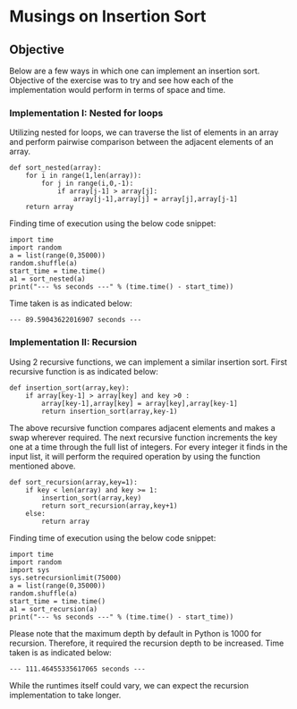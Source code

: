 # Musings on Insertion Sort
## Objective
Below are a few ways in which one can implement an insertion sort. Objective of the exercise was to try and see how each of the implementation would perform in terms of space and time.
### Implementation I: Nested for loops
Utilizing nested for loops, we can traverse the list of elements in an array and perform pairwise comparison between the adjacent elements of an array.
```
def sort_nested(array):
    for i in range(1,len(array)):
        for j in range(i,0,-1):
            if array[j-1] > array[j]:
                array[j-1],array[j] = array[j],array[j-1]
    return array
```
Finding time of execution using the below code snippet:
```
import time
import random
a = list(range(0,35000))
random.shuffle(a)
start_time = time.time()
a1 = sort_nested(a)
print("--- %s seconds ---" % (time.time() - start_time))
```
Time taken is as indicated below:
```
--- 89.59043622016907 seconds ---
```
### Implementation II: Recursion
Using 2 recursive functions, we can implement a similar insertion sort. First recursive function is as indicated below:
```
def insertion_sort(array,key):
    if array[key-1] > array[key] and key >0 :
        array[key-1],array[key] = array[key],array[key-1]
        return insertion_sort(array,key-1)
```
The above recursive function compares adjacent elements and makes a swap wherever required. The next recursive function increments the key one at a time through the full list of integers. For every integer it finds in the input list, it will perform the required operation by using the function mentioned above. 
```
def sort_recursion(array,key=1):
    if key < len(array) and key >= 1:
        insertion_sort(array,key)
        return sort_recursion(array,key+1)
    else:
        return array
```
Finding time of execution using the below code snippet:
```
import time
import random
import sys
sys.setrecursionlimit(75000)
a = list(range(0,35000))
random.shuffle(a)
start_time = time.time()
a1 = sort_recursion(a)
print("--- %s seconds ---" % (time.time() - start_time))
```
Please note that the maximum depth by default in Python is 1000 for recursion. Therefore, it required the recursion depth to be increased. Time taken is as indicated below:
```
--- 111.46455335617065 seconds ---
```
While the runtimes itself could vary, we can expect the recursion implementation to take longer.
